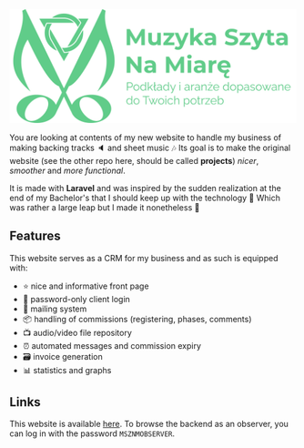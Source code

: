 [![MSZNM's logo](public/assets/msznm_splash.svg)](https://muzykaszytanamiare.pl)

You are looking at contents of my new website to handle my business of making backing tracks 🔈 and sheet music 🎶 Its goal is to make the original website (see the other repo here, should be called **projects**) *nicer*, *smoother* and *more functional*.

It is made with **Laravel** and was inspired by the sudden realization at the end of my Bachelor's that I should keep up with the technology 🏃 Which was rather a large leap but I made it nonetheless 🥳

## Features
This website serves as a CRM for my business and as such is equipped with:
- ⭐ nice and informative front page
- 🔑 password-only client login
- 📧 mailing system
- 📦 handling of commissions (registering, phases, comments)
- 📺 audio/video file repository
- ⏰ automated messages and commission expiry
- 🗃️ invoice generation
- 📊 statistics and graphs

## Links
This website is available [here](https://muzykaszytanamiare.pl/).
To browse the backend as an observer, you can log in with the password `MSZNMOBSERVER`.
